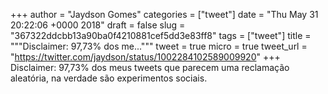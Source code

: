 
+++
author = "Jaydson Gomes"
categories = ["tweet"]
date = "Thu May 31 20:22:06 +0000 2018"
draft = false
slug = "367322ddcbb13a90ba0f4210881cef5dd3e83ff8"
tags = ["tweet"]
title = """Disclaimer: 97,73% dos me..."""
tweet = true
micro = true
tweet_url = "https://twitter.com/jaydson/status/1002284102589009920"
+++
Disclaimer: 97,73% dos meus tweets que parecem uma reclamação aleatória, na verdade são experimentos sociais.
